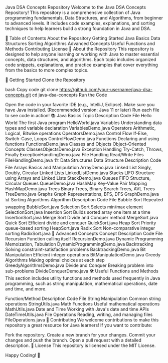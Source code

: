 Java DSA Concepts Repository
Welcome to the Java DSA Concepts Repository! This repository is a comprehensive collection of Java programming fundamentals, Data Structures, and Algorithms, from beginner to advanced levels. It includes code examples, explanations, and sorting techniques to help learners build a strong foundation in Java and DSA.

📝 Table of Contents
About the Repository
Getting Started
Java Basics
Data Structures
Sorting Algorithms
Advanced Concepts
Useful Functions and Methods
Contributing
License
📘 About the Repository
This repository is designed to help anyone learning or working with Java to master essential concepts, data structures, and algorithms. Each topic includes organized code snippets, explanations, and practice examples that cover everything from the basics to more complex topics.

🚀 Getting Started
Clone the Repository

bash
Copy code
git clone https://github.com/your-username/java-dsa-concepts.git
cd java-dsa-concepts
Run the Code

Open the code in your favorite IDE (e.g., IntelliJ, Eclipse).
Make sure you have Java installed. (Recommended version: Java 11 or later)
Run each file to see code in action!
📚 Java Basics
Topic	Description	Code File
Hello World	The first Java program	HelloWorld.java
Variables	Understanding data types and variable declaration	VariablesDemo.java
Operators	Arithmetic, Logical, Bitwise operations	OperatorsDemo.java
Control Flow	If-Else, Switch-Case, Loops	ControlFlowDemo.java
Functions	Declaring and using functions	FunctionsDemo.java
Classes and Objects	Object-Oriented Concepts	ClassesObjectsDemo.java
Exception Handling	Try-Catch, Throws, Finally	ExceptionHandlingDemo.java
File Handling	Read/Write Files	FileHandlingDemo.java
🏗️ Data Structures
Data Structure	Description	Code File
Arrays	Basics and Manipulation	ArrayDemo.java
Linked List	Singly, Doubly, Circular Linked Lists	LinkedListDemo.java
Stacks	LIFO Structure using Arrays and Linked Lists	StackDemo.java
Queues	FIFO Structure, Circular Queues	QueueDemo.java
HashMap	Key-Value Pair Mapping	HashMapDemo.java
Trees	Binary Trees, Binary Search Trees, AVL Trees	TreeDemo.java
Graphs	Graph Representations, BFS, DFS	GraphDemo.java
📊 Sorting Algorithms
Algorithm	Description	Code File
Bubble Sort	Repeated swapping	BubbleSort.java
Selection Sort	Selects min/max element	SelectionSort.java
Insertion Sort	Builds sorted array one item at a time	InsertionSort.java
Merge Sort	Divide and Conquer method	MergeSort.java
Quick Sort	Efficient divide and conquer	QuickSort.java
Heap Sort	Priority queue-based sorting	HeapSort.java
Radix Sort	Non-comparative integer sorting	RadixSort.java
🌟 Advanced Concepts
Concept	Description	Code File
Recursion	Function calling itself	RecursionDemo.java
Dynamic Programming	Memoization, Tabulation	DynamicProgrammingDemo.java
Backtracking	Solving constraint-satisfaction problems	BacktrackingDemo.java
Bit Manipulation	Efficient integer operations	BitManipulationDemo.java
Greedy Algorithms	Making optimal choices at each step	GreedyAlgorithmsDemo.java
Divide and Conquer	Breaking problem into sub-problems	DivideConquerDemo.java
🛠️ Useful Functions and Methods
This section includes utility functions and methods used frequently in Java programming, such as string manipulation, mathematical operations, date and time, and more.

Function/Method	Description	Code File
String Manipulation	Common string operations	StringUtils.java
Math Functions	Useful mathematical operations	MathUtils.java
Date and Time	Working with Java's date and time APIs	DateTimeUtils.java
File Operations	Reading, writing, and managing files	FileOperations.java
🤝 Contributing
We welcome contributions to make this repository a great resource for Java learners! If you want to contribute:

Fork the repository.
Create a new branch for your changes.
Commit your changes and push the branch.
Open a pull request with a detailed description.
📄 License
This repository is licensed under the MIT License.

Happy Coding! 🎉
